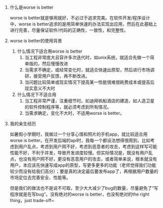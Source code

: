 1. 什么是worse is better

   worse is better就是够用就好，不必过于追求完美。在软件开发/程序设计中，worse is better追求的是用简单快速的办法实现出应用，然后在此基础上进行完善，尽量保证软件/代码的正确性，一致性，和完整性。
   
2. worse is better的使用背景

   1. 什么情况下适合用worse is better
      1. 当工程非常庞大且容许多次迭代时，如unix系统，就适合先做一个简单版的，然后慢慢改进
      2. 当需求不确定，或经常变化时，就适合快速出原型，然后进行市场调研，接受用户反馈，再不断改进。
      3. 当问题比较简单或现实情况下提高某一性能很难很耗费成本或提高后现实意义不大时
   2. 什么情况下不适合用
      1. 当工程非常严谨，注重细节时。如迪拜帆船酒店的建造，如人造卫星的软件控制程序等，就必须考虑到所有情况。
      2. 当需求确定，变化不大时，不适用worse is better。

3. 我的亲生经历

   如暑假小学期时，我做过一个分享心情和照片的手机app，就比较适合用worse is better。在开发后端的api时，我每一个都设法想得很周到，比如考虑到用户乱点，考虑到用户网不好，考虑到恶意者的攻击，考虑到这样写可能性能不好，不利于并发，导致开发进度较慢。但实际情况是，既没有用户乱点，也没有用户网不好，更没有恶意用户的攻击，或者简单来说，根本就没有用户，本应该先快速写成app的原型，写更多更多的功能（老师觉得我们功能较少而没有给我们高分）；要是真的决定最后要发布app了，再根据用户数量的市场定位去完善安全、性能等。

   但是我们的做法也不是说不可取，至少大大减少了bug的数量，尽量避免了“写程序就是在写bug”。没有绝对的worse is better，也没有绝对的the right thing，just trade-off~